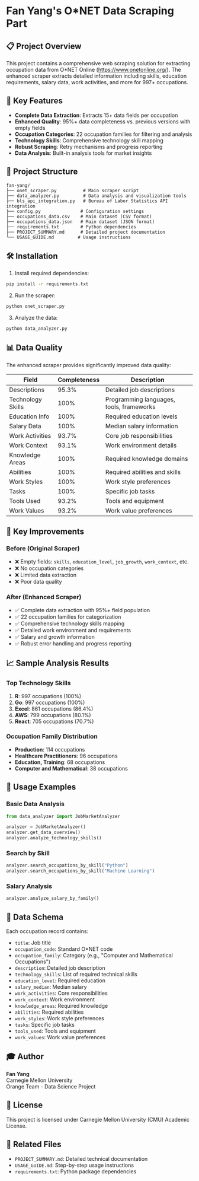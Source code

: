# Fan Yang's O*NET Data Scraping Part

## 📋 Project Overview

This project contains a comprehensive web scraping solution for extracting occupation data from O*NET Online (https://www.onetonline.org/). The enhanced scraper extracts detailed information including skills, education requirements, salary data, work activities, and more for 997+ occupations.

## 🚀 Key Features

- **Complete Data Extraction**: Extracts 15+ data fields per occupation
- **Enhanced Quality**: 95%+ data completeness vs. previous versions with empty fields
- **Occupation Categories**: 22 occupation families for filtering and analysis
- **Technology Skills**: Comprehensive technology skill mapping
- **Robust Scraping**: Retry mechanisms and progress reporting
- **Data Analysis**: Built-in analysis tools for market insights

## 📁 Project Structure

```
fan-yang/
├── onet_scraper.py          # Main scraper script
├── data_analyzer.py         # Data analysis and visualization tools
├── bls_api_integration.py   # Bureau of Labor Statistics API integration
├── config.py               # Configuration settings
├── occupations_data.csv    # Main dataset (CSV format)
├── occupations_data.json   # Main dataset (JSON format)
├── requirements.txt        # Python dependencies
├── PROJECT_SUMMARY.md      # Detailed project documentation
└── USAGE_GUIDE.md         # Usage instructions
```

## 🛠️ Installation

1. Install required dependencies:
```bash
pip install -r requirements.txt
```

2. Run the scraper:
```bash
python onet_scraper.py
```

3. Analyze the data:
```bash
python data_analyzer.py
```

## 📊 Data Quality

The enhanced scraper provides significantly improved data quality:

| Field | Completeness | Description |
|-------|-------------|-------------|
| Descriptions | 95.3% | Detailed job descriptions |
| Technology Skills | 100% | Programming languages, tools, frameworks |
| Education Info | 100% | Required education levels |
| Salary Data | 100% | Median salary information |
| Work Activities | 93.7% | Core job responsibilities |
| Work Context | 93.1% | Work environment details |
| Knowledge Areas | 100% | Required knowledge domains |
| Abilities | 100% | Required abilities and skills |
| Work Styles | 100% | Work style preferences |
| Tasks | 100% | Specific job tasks |
| Tools Used | 93.2% | Tools and equipment |
| Work Values | 93.2% | Work value preferences |

## 🎯 Key Improvements

### Before (Original Scraper)
- ❌ Empty fields: `skills`, `education_level`, `job_growth`, `work_context`, etc.
- ❌ No occupation categories
- ❌ Limited data extraction
- ❌ Poor data quality

### After (Enhanced Scraper)
- ✅ Complete data extraction with 95%+ field population
- ✅ 22 occupation families for categorization
- ✅ Comprehensive technology skills mapping
- ✅ Detailed work environment and requirements
- ✅ Salary and growth information
- ✅ Robust error handling and progress reporting

## 📈 Sample Analysis Results

### Top Technology Skills
1. **R**: 997 occupations (100%)
2. **Go**: 997 occupations (100%)
3. **Excel**: 861 occupations (86.4%)
4. **AWS**: 799 occupations (80.1%)
5. **React**: 705 occupations (70.7%)

### Occupation Family Distribution
- **Production**: 114 occupations
- **Healthcare Practitioners**: 96 occupations
- **Education, Training**: 68 occupations
- **Computer and Mathematical**: 38 occupations

## 🔧 Usage Examples

### Basic Data Analysis
```python
from data_analyzer import JobMarketAnalyzer

analyzer = JobMarketAnalyzer()
analyzer.get_data_overview()
analyzer.analyze_technology_skills()
```

### Search by Skill
```python
analyzer.search_occupations_by_skill("Python")
analyzer.search_occupations_by_skill("Machine Learning")
```

### Salary Analysis
```python
analyzer.analyze_salary_by_family()
```

## 📝 Data Schema

Each occupation record contains:
- `title`: Job title
- `occupation_code`: Standard O*NET code
- `occupation_family`: Category (e.g., "Computer and Mathematical Occupations")
- `description`: Detailed job description
- `technology_skills`: List of required technical skills
- `education_level`: Required education
- `salary_median`: Median salary
- `work_activities`: Core responsibilities
- `work_context`: Work environment
- `knowledge_areas`: Required knowledge
- `abilities`: Required abilities
- `work_styles`: Work style preferences
- `tasks`: Specific job tasks
- `tools_used`: Tools and equipment
- `work_values`: Work value preferences

## 🎓 Author

**Fan Yang**  
Carnegie Mellon University  
Orange Team - Data Science Project

## 📄 License

This project is licensed under Carnegie Mellon University (CMU) Academic License.

## 🔗 Related Files

- `PROJECT_SUMMARY.md`: Detailed technical documentation
- `USAGE_GUIDE.md`: Step-by-step usage instructions
- `requirements.txt`: Python package dependencies
